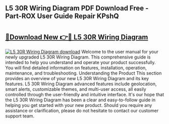## L5 30R Wiring Diagram PDF Download Free - Part-ROX User Guide Repair KPshQ

# <h2><a href="http://dfr04e.blite.top/?on=L5+30R+Wiring+Diagram">🔗Download New 👉🔴 L5 30R Wiring Diagram</a></h2>

[![L5 30R Wiring Diagram download](https://i.imgur.com/lujVjoI.png)](http://dfr04e.blite.top/?on=L5+30R+Wiring+Diagram)
Welcome to the user manual for your newly upgraded L5 30R Wiring Diagram. This comprehensive guide is intended to help you understand and operate your product successfully. You will find detailed information on features, installation, operation, maintenance, and troubleshooting. Understanding the Product This section provides an overview of your new L5 30R Wiring Diagram and its key features. L5 30R Wiring Diagram advanced features include geolocation, smart alerts, customizable themes, and multi-user access, all easily controlled through the user-friendly and intuitive interface. It's our hope that the L5 30R Wiring Diagram has been a clear and easy-to-follow guide in helping you get started with your new product. Should you require any assistance or clarification, please do not hesitate to contact our customer support team.
